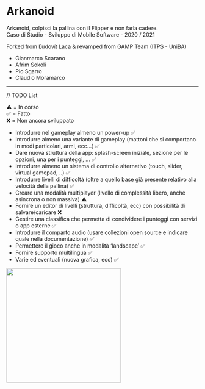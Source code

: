 ﻿# Arkanoid
Arkanoid, colpisci la pallina con il Flipper e non farla cadere.<br />
Caso di Studio - Sviluppo di Mobile Software - 2020 / 2021

Forked from Ľudovít Laca & revamped from GAMP Team (ITPS - UniBA)

- Gianmarco Scarano
- Afrim Sokoli
- Pio Sgarro
- Claudio Moramarco
__________________________________________________________________

// TODO List

:warning: = In corso<br/>
:white_check_mark: = Fatto<br/>
:x: = Non ancora sviluppato<br/>

- Introdurre nel gameplay almeno un power-up :white_check_mark:
- Introdurre almeno una variante di gameplay (mattoni che si comportano in modi particolari, armi, ecc...) :white_check_mark:
- Dare nuova struttura della app: splash-screen iniziale, sezione per le opzioni, una per i punteggi, ...  :white_check_mark:
- Introdurre almeno un sistema di controllo alternativo (touch, slider, virtual gamepad, ..) :white_check_mark:	
- Introdurre livelli di difficoltà (oltre a quello base già presente relativo alla velocità della pallina) :white_check_mark:
- Creare una modalità multiplayer (livello di complessità libero, anche asincrona o non massiva) :warning:
- Fornire un editor di livelli (struttura, difficoltà, ecc) con possibilità di salvare/caricare :x:
- Gestire una classifica che permetta di condividere i punteggi con servizi o app esterne :white_check_mark:
- Introdurre il comparto audio (usare collezioni open source e indicare quale nella documentazione) :white_check_mark:
- Permettere il gioco anche in modalità ‘landscape’ :white_check_mark:
- Fornire supporto multilingua :white_check_mark:
- Varie ed eventuali (nuova grafica, ecc) :white_check_mark:

<img src="https://user-images.githubusercontent.com/38889174/57987417-4647ef00-7a81-11e9-9589-9614bf986706.jpg" width="300">
